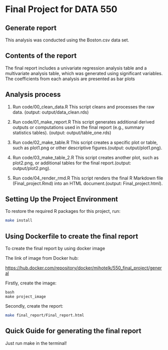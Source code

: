 # Final Project for DATA 550

## Generate report
This analysis was conducted using the Boston.csv data set.

## Contents of the report
The final report includes a univariate regression analysis table and a multivariate analysis table, 
which was generated using significant variables. The coefficients from each analysis are presented as bar plots

## Analysis process
1. Run code/00_clean_data.R
This script cleans and processes the raw data. (output: output/data_clean.rds)

2. Run code/01_make_report.R
This script generates additional derived outputs or computations used in the final report (e.g., summary statistics tables).
(output: output/table_one.rds)

3. Run code/02_make_table.R
This script creates a specific plot or table, such as plot1.png or other descriptive figures.(output: output/plot1.png).

4. Run code/03_make_table_2.R
This script creates another plot, such as plot2.png, or additional tables for the final report.(output: output/plot2.png).

4. Run code/04_render_rmd.R
This script renders the final R Markdown file (Final_project.Rmd) into an HTML document.(output:  Final_project.html).

## Setting Up the Project Environment

To restore the required R packages for this project, run:

```bash
make install
```

## Using Dockerfile to create the final report

To create the final report by using docker image

The link of image from Docker hub:

https://hub.docker.com/repository/docker/mihotelk/550_final_project/general

Firstly, create the image:
```
bash
make project_image
```

Secondly, create the report:
```bash
make final_report/Final_report.html
```

## Quick Guide for generating the final report
Just run make in the terminal!